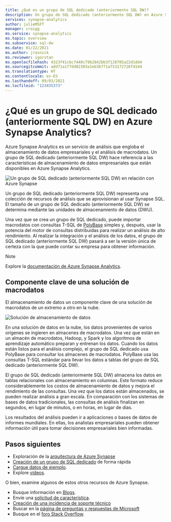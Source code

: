 ```yaml
---
title: ¿Qué es un grupo de SQL dedicado (anteriormente SQL DW)?
description: Un grupo de SQL dedicado (anteriormente SQL DW) en Azure Synapse Analytics es la funcionalidad de almacenamiento de datos empresariales de Azure Synapse Analytics.
services: synapse-analytics
author: julieMSFT
manager: craigg
ms.service: synapse-analytics
ms.topic: overview
ms.subservice: sql-dw
ms.date: 01/22/2021
ms.author: jrasnick
ms.reviewer: igorstan
ms.openlocfilehash: 4323f41cbc7440c79b2842bb3f128705a22d1dd4
ms.sourcegitcommit: add71a1f7dd82303a1eb3b771af53172726f4144
ms.translationtype: HT
ms.contentlocale: es-ES
ms.lasthandoff: 09/03/2021
ms.locfileid: "123435373"
---
```

# <a name="what-is-dedicated-sql-pool-formerly-sql-dw-in-azure-synapse-analytics"></a>¿Qué es un grupo de SQL dedicado (anteriormente SQL DW) en Azure Synapse Analytics?

Azure Synapse Analytics es un servicio de análisis que engloba el almacenamiento de datos empresariales y el análisis de macrodatos. Un grupo de SQL dedicado (anteriormente SQL DW) hace referencia a las características de almacenamiento de datos empresariales que están disponibles en Azure Synapse Analytics.



![Un grupo de SQL dedicado (anteriormente SQL DW) en relación con Azure Synapse](./media/sql-data-warehouse-overview-what-is/dedicated-sql-pool.png)



Un grupo de SQL dedicado (anteriormente SQL DW) representa una colección de recursos de análisis que se aprovisionan al usar Synapse SQL. El tamaño de un grupo de SQL dedicado (anteriormente SQL DW) se determina mediante las unidades de almacenamiento de datos (DWU).

Una vez que se crea un grupo de SQL dedicado, puede importar macrodatos con consultas T-SQL de [PolyBase](/sql/relational-databases/polybase/polybase-guide?toc=/azure/synapse-analytics/sql-data-warehouse/toc.json&bc=/azure/synapse-analytics/sql-data-warehouse/breadcrumb/toc.json&view=azure-sqldw-latest&preserve-view=true) simples y, después, usar la potencia del motor de consultas distribuidas para realizar un análisis de alto rendimiento. Al realizar la integración y el análisis de los datos, el grupo de SQL dedicado (anteriormente SQL DW) pasará a ser la versión única de certeza con la que puede contar su empresa para obtener información.

> [!NOTE]
>Explore la [documentación de Azure Synapse Analytics](../overview-what-is.md).
> 

## <a name="key-component-of-a-big-data-solution"></a>Componente clave de una solución de macrodatos

El almacenamiento de datos un componente clave de una solución de macrodatos de un extremo a otro en la nube.

![Solución de almacenamiento de datos](./media/sql-data-warehouse-overview-what-is/data-warehouse-solution.png)

En una solución de datos en la nube, los datos provenientes de varios orígenes se ingieren en almacenes de macrodatos. Una vez que están en un almacén de macrodatos, Hadoop, y Spark y los algoritmos de aprendizaje automático preparan y entrenan los datos. Cuando los datos están listos para el análisis complejo, el grupo de SQL dedicado usa PolyBase para consultar los almacenes de macrodatos. PolyBase usa las consultas T-SQL estándar para llevar los datos a tablas del grupo de SQL dedicado (anteriormente SQL DW).

El grupo de SQL dedicado (anteriormente SQL DW) almacena los datos en tablas relacionales con almacenamiento en columnas. Este formato reduce considerablemente los costos de almacenamiento de datos y mejora el rendimiento de las consultas. Una vez que los datos están almacenados, se pueden realizar análisis a gran escala. En comparación con los sistemas de bases de datos tradicionales, las consultas de análisis finalizan en segundos, en lugar de minutos, o en horas, en lugar de días.

Los resultados del análisis pueden ir a aplicaciones o bases de datos de informes mundiales. En ellas, los analistas empresariales pueden obtener información útil para tomar decisiones empresariales bien informadas.

## <a name="next-steps"></a>Pasos siguientes

- Exploración de la [arquitectura de Azure Synapse](massively-parallel-processing-mpp-architecture.md)
- [Creación de un grupo de SQL dedicado](create-data-warehouse-portal.md) de forma rápida
- [Cargue datos de ejemplo](./load-data-from-azure-blob-storage-using-copy.md).
- Explore [vídeos](https://azure.microsoft.com/documentation/videos/index/?services=sql-data-warehouse).

O bien, examine algunos de estos otros recursos de Azure Synapse.

- Busque información en [Blogs](https://azure.microsoft.com/blog/tag/azure-sql-data-warehouse/).
- Envíe una [solicitud de característica](https://feedback.azure.com/forums/307516-sql-data-warehouse).
- [Creación de una incidencia de soporte técnico](sql-data-warehouse-get-started-create-support-ticket.md)
- Buscar en la [página de preguntas y respuestas de Microsoft](/answers/topics/azure-synapse-analytics.html)
- Busque en el [foro Stack Overflow](https://stackoverflow.com/questions/tagged/azure-sqldw).